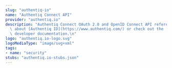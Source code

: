 ```yaml
---
slug: "authentiq-io"
name: "Authentiq Connect API"
provider: "authentiq.io"
description: "Authentiq Connect OAuth 2.0 and OpenID Connect API reference.\nLearn\
  \ about [Authentiq ID](https://www.authentiq.com/) or check out the [Authentiq Connect](https://developers.authentiq.com)\
  \ developer documentation.\n"
logo: "authentiq.io-logo.svg"
logoMediaType: "image/svg+xml"
tags:
- name: "security"
stubs: "authentiq.io-stubs.json"
---
```

